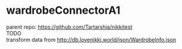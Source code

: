 # wardrobeConnectorA1
parent repo: https://github.com/Tartarshia/nikkitest  
TODO  
transform data from http://db.lovenikki.world/json/WardrobeInfo.json  
